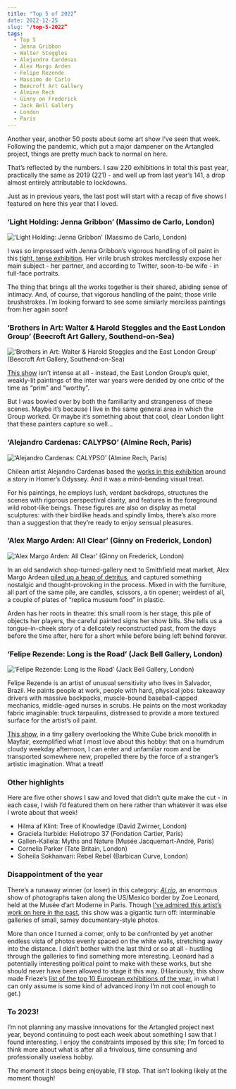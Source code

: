 ```yaml
---
title: "Top 5 of 2022”
date: 2022-12-25
slug: "/top-5-2022”
tags:
  - Top 5
  - Jenna Gribbon
  - Walter Steggles
  - Alejandro Cardenas
  - Alex Margo Arden
  - Felipe Rezende
  - Massimo de Carlo
  - Beecroft Art Gallery
  - Almine Rech
  - Ginny on Frederick
  - Jack Bell Gallery
  - London
  - Paris
---
```


Another year, another 50 posts about some art show I’ve seen that week. Following the pandemic, which put a major dampener on the Artangled project, things are pretty much back to normal on here.

That’s reflected by the numbers. I saw 220 exhibitions in total this past year, practically the same as 2019 (221) - and well up from last year’s 141, a drop almost entirely attributable to lockdowns.

Just as in previous years, the last post will start with a recap of five shows I featured on here this year that I loved.

### ‘Light Holding: Jenna Gribbon’ (Massimo de Carlo, London)

![‘Light Holding: Jenna Gribbon’ (Massimo de Carlo, London)](/gribbon-massimo-1.jpg)

I was so impressed with Jenna Gribbon’s vigorous handling of oil paint in  this [tight, tense exhibition](/gribbon-massimo). Her virile brush strokes mercilessly expose her main subject - her partner, and according to Twitter, soon-to-be wife - in full-face portraits.

The thing that brings all the works together is their shared, abiding sense of intimacy. And, of course, that vigorous handling of the paint; those virile brushstrokes. I’m looking forward to see some similarly merciless paintings from her again soon!

###  ‘Brothers in Art: Walter & Harold Steggles and the East London Group’ (Beecroft Art Gallery, Southend-on-Sea)

![‘Brothers in Art: Walter & Harold Steggles and the East London Group’ (Beecroft Art Gallery, Southend-on-Sea)](/steggles-beecroft-2.jpg)

[This show](/steggles-beecroft) isn’t intense at all - instead, the East London Group’s quiet, weakly-lit paintings of the inter war years were derided by one critic of the time as “prim” and “worthy”. 

But I was bowled over by both the familiarity and strangeness of these scenes. Maybe it’s because I live in the same general area in which the Group worked. Or maybe it’s something about that cool, clear London light that these painters capture so well…

### ‘Alejandro Cardenas: CALYPSO’ (Almine Rech, Paris)

![‘Alejandro Cardenas: CALYPSO’ (Almine Rech, Paris)](/cardenas-rech-1.jpg)

Chilean artist Alejandro Cardenas based the [works in this exhibition](/cardenas-rech) around a story in Homer’s Odyssey. And it was a mind-bending visual treat.

For his paintings, he employs lush, verdant backdrops, structures the scenes with rigorous perspectival clarity, and features in the foreground wild robot-like beings. These figures are also on display as metal sculptures: with their birdlike heads and spindly limbs, there’s also more than a suggestion that they’re ready to enjoy sensual pleasures.

### ‘Alex Margo Arden: All Clear’ (Ginny on Frederick, London)

![‘Alex Margo Arden: All Clear’ (Ginny on Frederick, London)](/arden-frederick-1.jpg)

In an old sandwich shop-turned-gallery next to Smithfield meat market, Alex Margo Ardean [piled up a heap of detritus](/arden-frederick), and captured something nostalgic and thought-provoking in the process. Mixed in with the furniture, all part of the same pile, are candles, scissors, a tin opener; weirdest of all, a couple of plates of “replica museum food” in plastic. 

Arden has her roots in theatre: this small room is her stage, this pile of objects her players, the careful painted signs her show bills. She tells us a tongue-in-cheek story of a delicately reconstructed past, from the days before the time after, here for a short while before being left behind forever.

### ‘Felipe Rezende: Long is the Road’ (Jack Bell Gallery, London)

![‘Felipe Rezende: Long is the Road’ (Jack Bell Gallery, London)](/rezende-bell-1.jpg)

Felipe Rezende is an artist of unusual sensitivity who lives in Salvador, Brazil. He paints people at work, people with hard, physical jobs: takeaway drivers with massive backpacks, muscle-bound baseball-capped mechanics, middle-aged nurses in scrubs. He paints on the most workaday fabric imaginable: truck tarpaulins, distressed to provide a more textured surface for the artist’s oil paint.

[This show](/rezende-bell), in a tiny gallery overlooking the White Cube brick monolith in Mayfair, exemplified what I most love about this hobby: that on a humdrum cloudy weekday afternoon, I can enter and unfamiliar room and be transported somewhere new, propelled there by the force of a stranger’s artistic imagination. What a treat!

### Other highlights

Here are five other shows I saw and loved that didn’t quite make the cut - in each case, I wish I’d featured them on here rather than whatever it was else I wrote about that week!

* Hilma af Klint: Tree of Knowledge (David Zwirner, London)
* Graciela Iturbide: Heliotropo 37 (Fondation Cartier, Paris)
* Gallen-Kallela: Myths and Nature (Musée Jacquemart-André, Paris)
* Cornelia Parker (Tate Britain, London)
* Soheila Sokhanvari: Rebel Rebel (Barbican Curve, London)

### Disappointment of the year

There’s a runaway winner (or loser) in this category: *[Al rio](https://www.mam.paris.fr/en/expositions/exhibitions-zoe-leonard)*, an enormous show of photographs taken along the US/Mexico border by Zoe Leonard, held at the Musée d’art Moderne in Paris. Though [I’ve admired this artist’s work on here in the past](/leonard-hauser-wirth), this show was a gigantic turn off: interminable galleries of small, samey documentary-style photos.

More than once I turned a corner, only to be confronted by yet another endless vista of photos evenly spaced on the white walls, stretching away into the distance. I didn’t bother with the last third or so at all - hustling through the galleries to find something more interesting. Leonard had a potentially interesting political point to make with these works, but she should never have been allowed to stage it this way. (Hilariously, this show made Frieze’s [list of the top 10 European exhibitions of the year](https://www.frieze.com/article/top-ten-shows-europe-2022), in what I can only assume is some kind of advanced irony I’m not cool enough to get.)

### To 2023!

I’m not planning any massive innovations for the Artangled project next year, beyond continuing to post each week about something I saw that I found interesting. I enjoy the constraints imposed by this site; I’m forced to think more about what is after all a frivolous, time consuming and professionally useless hobby. 

The moment it stops being enjoyable, I’ll stop. That isn’t looking likely at the moment though!
